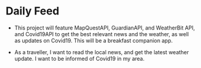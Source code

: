 # Daily Feed
- This project will feature MapQuestAPI, GuardianAPI, and WeatherBit API, and Covid19API to get the best relevant news and the weather, as well as updates on Covid19. This will be a breakfast companion app.

- As a traveller, I want to read the local news, and get the latest weather update. I want to be informed of Covid19 in my area.
